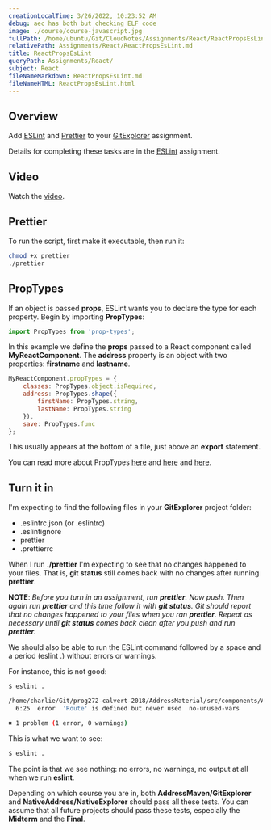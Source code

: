 ```yaml
---
creationLocalTime: 3/26/2022, 10:23:52 AM
debug: aec has both but checking ELF code
image: ./course/course-javascript.jpg
fullPath: /home/ubuntu/Git/CloudNotes/Assignments/React/ReactPropsEsLint.md
relativePath: Assignments/React/ReactPropsEsLint.md
title: ReactPropsEsLint
queryPath: Assignments/React/
subject: React
fileNameMarkdown: ReactPropsEsLint.md
fileNameHTML: ReactPropsEsLint.html
---
```



<!-- toc -->
<!-- tocstop -->

## Overview

Add [ESLint][esl] and [Prettier][pr] to your [GitExplorer][ge]  assignment.

Details for completing these tasks are in the [ESLint][esla] assignment.

## Video

Watch the [video][v1].

## Prettier

To run the script, first make it executable, then run it:

```bash
chmod +x prettier
./prettier
```

## PropTypes

If an object is passed **props**, ESLint wants you to declare the type for each property. Begin by importing **PropTypes**:

```JavaScript
import PropTypes from 'prop-types';
```

In this example we define the **props** passed to a React component called **MyReactComponent**. The **address** property is an object with two properties: **firstname** and **lastname**.

```javascript
MyReactComponent.propTypes = {
    classes: PropTypes.object.isRequired,
    address: PropTypes.shape({
        firstName: PropTypes.string,
        lastName: PropTypes.string
    }),
    save: PropTypes.func    
};
```

This usually appears at the bottom of a file, just above an **export** statement.

You can read more about PropTypes [here][aa] and [here][ab] and [here][ac].

[aa]: http://www.ccalvert.net/books/CloudNotes/Assignments/React/ReactPropBasics.html#add-proptypes
[ab]: http://www.ccalvert.net/books/CloudNotes/Assignments/React/ReactProps.html#proptypes
[ac]: https://reactjs.org/docs/typechecking-with-proptypes.html

## Turn it in

I'm expecting to find the following files in your **GitExplorer** project folder:

- .eslintrc.json (or .eslintrc)
- .eslintignore
- prettier
- .prettierrc

When I run **./prettier** I'm expecting to see that no changes happened to your files. That is, **git status** still comes back with no changes after running **prettier**.

**NOTE**: _Before you turn in an assignment, run **prettier**. Now push. Then again run **prettier** and this time follow it with **git status**. Git should report that no changes happened to your files when you ran **prettier**. Repeat as necessary until **git status** comes back clean after you push and run **prettier**._

We should also be able to run the ESLint command followed by a space and a period (eslint .) without errors or warnings.

For instance, this is not good:

```bash
$ eslint .

/home/charlie/Git/prog272-calvert-2018/AddressMaterial/src/components/App.js
  6:25  error  'Route' is defined but never used  no-unused-vars

✖ 1 problem (1 error, 0 warnings)
```

This is what we want to see:

```bash
$ eslint .
```

The point is that we see nothing: no errors, no warnings, no output at all when we run **eslint**.

Depending on which course you are in, both **AddressMaven/GitExplorer** and **NativeAddress/NativeExplorer** should pass all these tests. You can assume that all future projects should pass these tests, especially the **Midterm** and the **Final**.

[esl]: https://eslint.org/
[esla]: http://www.ccalvert.net/books/CloudNotes/Assignments/React/ReactEsLint.html
[pr]: https://github.com/prettier/prettier
[ge]: http://www.ccalvert.net/books/CloudNotes/Assignments/React/ReactPropsRefine.html
[v1]: https://youtu.be/bsxBHLxYMrA

